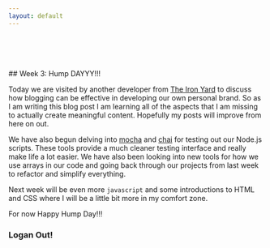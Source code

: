 ```yaml
---
layout: default
---
```

</br>
</br>
</br>
</br>
## Week 3: Hump DAYYY!!!

Today we are visited by another developer from [The Iron Yard](http://theironyard.com/) to
discuss how blogging can be effective in developing our own personal brand.
So as I am writing this blog post I am learning all of the aspects that I am 
missing to actually create meaningful content. Hopefully my posts will improve
from here on out.

We have also begun delving into [mocha](http://visionmedia.github.io/mocha/) and [chai](http://chaijs.com/) for testing out our Node.js scripts.
These tools provide a much cleaner testing interface and really make life a lot
easier. We have also been looking into new tools for how we use arrays in our code 
and going back through our projects from last week to refactor and simplify everything.

Next week will be even more `javascript` and some introductions to HTML and CSS
where I will be a little bit more in my comfort zone.

For now Happy Hump Day!!!

### Logan Out!